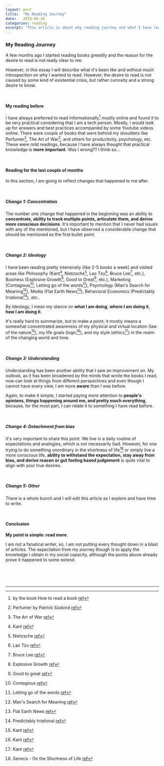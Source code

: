 ```yaml
---
layout: post
title:  "My Reading Journey"
date:   2019-08-26
categories: reading
excerpt: "This article is about why reading journey and what I have learnt from the past couple of months"
---
```


### My Reading Journey


A few months ago I started reading books greedily and the reason for the desire to read is not really clear to me.

However, in this essay I will describe what it's been like and without much introspection on why I wanted to read. However, the desire to read is not caused by some kind of existential crisis, but rather curiosity and a strong desire to know.

<br />

#### My reading before

I have always preferred to read informationally[^1] mostly online and found it to be very practical considering that I am a tech person. Mostly, I would look up for answers and best practices accompanied by some Youtube videos online. There were couple of books that were behind my shoulders like Perfumer[^2], The Art of War[^3], and others for productivity, psychology, etc. These were mild readings, because I have always thought that practical knowledge is <strong>more important</strong>. Was I wrong?? I think so...

<br />

#### Reading for the last couple of months

In this section, I am going to reflect changes that happened to me after.

<br />

##### Change 1: Concentration

The number one change that happened in the beginning was an ability to <strong>concentrate, ability to track multiple points, articulate them, and derive more conscious decisions</strong>. It's important to mention that I never had issues with any of the mentioned, but I have observed a considerable change that should be mentioned as the first bullet point.

<br />

##### Change 2: Ideology

I have been reading pretty intensively (like 2-5 books a week) and visited areas like Philosophy
(Kant[^4], Nietzsche[^5], Lao Tzu[^6], Bruce Lee[^9], etc.), Business (Explosive Growth[^10], Good to Great[^11], etc.), Marketing (Contagious[^13], Letting go of the words[^14]), Psychology (Man's Search for Meaning[^15]), Media (Flat Earth News[^16]), Behavioral Economics (Predictably Irrational[^17]), etc..


By Ideology, I mean my stance on <strong>what I am doing</strong>, <strong>where I am doing it</strong>, <strong>how I am doing it</strong>.

It's really hard to summarize, but to make a point, it mostly means a somewhat concentrated awareness of my physical and virtual location (law of the nature[^4]), my life goals (logic[^4]), and my style (ethics[^4]) in the realm of the changing world and time.

<br />

##### Change 3: Understanding

Understanding has been another ability that I saw an improvement on. My outlook, as it has been broadened by the minds that wrote the books I read, now can look at things from different perspectives and even though I cannot have every view, I am more <strong>aware</strong> than I was before.

Again, to make it simple, I started paying more attention to <strong>people's opinions, things happening around me, and pretty much everything</strong>, because, for the most part, I can relate it to something I have read before.


<br />

##### Change 4: Detachment from bias

It's very important to share this point. We live in a daily routine of expectations and analogies, which is not necessarily bad. However, for one trying to do something unordinary in the shortness of life[^12] or simply live a more conscious life, <strong>ability to withstand the expectation, stay away from bias, and derive reason or gut feeling based judgement</strong> is quite vital to align with your true desires.


<br />

##### Change 5: Other

There is a whole bunch and I will edit this article as I explore and have time to write.

<br />

#### Conclusion

<strong>My point is simple: read more</strong>.

I am not a fanatical writer, so, I am not putting every thought down in a blast of articles. The expectation from my journey though is to apply the knowledge I obtain in my social capacity, although the points above already prove it happened to some extend.

<br /><br /><br />

[^1]: by the book How to read a book [ref](https://www.goodreads.com/book/show/567610.How_to_Read_a_Book)
[^2]: Perfumer by Patrick Süskind [ref](https://www.goodreads.com/book/show/343.Perfume?ac=1&from_search=true)
[^3]: The Art of War [ref](https://www.goodreads.com/book/show/10534.The_Art_of_War)
[^4]: Kant [ref](https://www.goodreads.com/book/show/40112370-groundwork-for-the-metaphysics-of-morals)
[^5]: Nietzsche [ref](https://www.goodreads.com/book/show/12321.Beyond_Good_and_Evil)
[^6]: Lao Tzu [ref](https://www.goodreads.com/book/show/6341209-tao-te-ching)
[^9]: Bruce Lee [ref](https://www.goodreads.com/book/show/26247328-bruce-lee)
[^10]: Explosive Growth [ref](https://www.goodreads.com/book/show/36607149-explosive-growth)
[^11]: Good to great [ref](https://www.goodreads.com/book/show/11923102-good-to-great)
[^12]: Seneca - On the Shortness of Life [ref](https://www.goodreads.com/book/show/19306665-on-the-shortness-of-life)
[^13]: Contagious [ref](https://www.goodreads.com/book/show/18662914-contagious)
[^14]: Letting go of the words [ref](https://www.goodreads.com/book/show/19198767-letting-go-of-the-words)
[^15]: Man's Search for Meaning [ref](https://www.goodreads.com/book/show/17204679-man-s-search-for-meaning)
[^16]: Flat Earth News [ref](https://www.goodreads.com/book/show/13127093-flat-earth-news)
[^17]: Predictably Irrational [ref](https://www.goodreads.com/book/show/37761254-predictably-irrational-revised-and-expanded-edition)

-----------------
